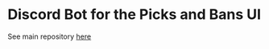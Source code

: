 # Discord Bot for the Picks and Bans UI

See main repository [here](https://github.com/Heggol/PBUI)
